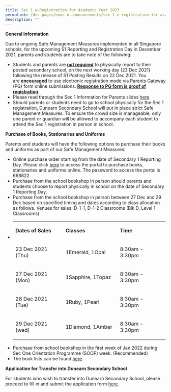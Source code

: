 ```yaml
---
title: Sec 1 e–Registration for Academic Year 2023
permalink: /dss-pages/news-n-announcements/sec-1-e-registration-for-academic-year-2022/
description: ""
---
```


<p><strong>General Information</strong></p>
<p>Due to ongoing Safe Management Measures implemented in all Singapore schools, for the upcoming S1 Reporting and Registration Day in December 2021, parents and students are to take note of the following:</p>
<ul>
<li>Students and parents are&nbsp;<strong><u>not required</u></strong>&nbsp;to physically report to their posted secondary school, on the next working day (23 Dec 2021) following the release of S1 Posting Results on 22 Dec 2021. You are&nbsp;<strong><u>encouraged</u></strong>&nbsp;to use electronic registration mode via Parents Gateway (PG) form online submissions.&nbsp;<strong><u>Response to PG form is proof of registration</u></strong>.</li>
<li>Please read through the Sec 1 Information for Parents slides&nbsp;<a href="https://drive.google.com/drive/u/1/folders/1JeymcEMXoqW_hMd8TmbKbo14_t4R9nOr">here</a>.&nbsp;</li>
<li>Should parents or students need to go to school physically for the Sec 1 registration, Dunearn Secondary School will put in place strict Safe Management Measures. To ensure the crowd size is manageable, only one parent or guardian will be allowed to accompany each student to attend the Sec 1 registration in person in school.</li>
</ul>
<p><strong>Purchase of Books, Stationaries and Uniforms</strong></p>
<p>Parents and students will have the following options to purchase their books and uniforms as part of our Safe Management Measures:</p>
<ul>
<li>Online purchase order starting from the date of Secondary 1 Reporting Day. Please click&nbsp;<a href="https://dyeducation.net/">here</a>&nbsp;to access the portal to purchase books, stationaries and uniforms online. The password to access the portal is 668822.&nbsp;</li>
<li>Purchase from the school bookshop in person should parents and students choose to report physically in school on the date of Secondary 1 Reporting Day.</li>
<li>Purchase from the school bookshop in person between 27 Dec and 29 Dec based on specified timing and dates according to class allocation as follows. Venues for sales: D-1-1, D-1-2 Classrooms (Blk D, Level 1 Classrooms)</li>
<li>
<table>
<tbody>
<tr>
<td width="174">
<p><strong>Dates of Sales</strong></p>
</td>
<td width="180">
<p><strong>Classes</strong></p>
</td>
<td width="162">
<p><strong>Time</strong></p>
</td>
</tr>
<tr>
<td width="174">
<p>23 Dec 2021 (Thu)</p>
</td>
<td width="180">
<p>1Emerald, 1Opal</p>
</td>
<td width="162">
<p>8:30am - 3:30pm</p>
</td>
</tr>
<tr>
<td width="174">
<p>27 Dec 2021 (Mon)</p>
</td>
<td width="180">
<p>1Sapphire, 1Topaz</p>
</td>
<td width="162">
<p>8:30am - 3:30pm</p>
</td>
</tr>
<tr>
<td width="174">
<p>28 Dec 2021 (Tue)</p>
</td>
<td width="180">
<p>1Ruby, 1Pearl</p>
</td>
<td width="162">
<p>8:30am - 3:30pm</p>
</td>
</tr>
<tr>
<td width="174">
<p>29 Dec 2021 (wed)</p>
</td>
<td width="180">
<p>1Diamond, 1Amber</p>
</td>
<td width="162">
<p>8:30am - 3:30pm</p>
</td>
</tr>
</tbody>
</table>
</li>
</ul>
<ul>
<li>Purchase from school bookshop in the first week of Jan 2022 during Sec One Orientation Programme (SOOP) week. (Recommended)</li>
<li>The book lists can be found <a href="https://sites.google.com/a/dunearn.edu.sg/dunearn-secondary-school-documents-and-forms/">here</a>.&nbsp;</li>
</ul>
<p><strong>Application for Transfer into Dunearn Secondary School</strong></p>
<p>For students who wish to transfer into Dunearn Secondary School, please proceed to fill in and submit the application form&nbsp;<a href="https://form.gov.sg/#!/5fe187aec3fca30012366b5d">here</a>.&nbsp;</p>